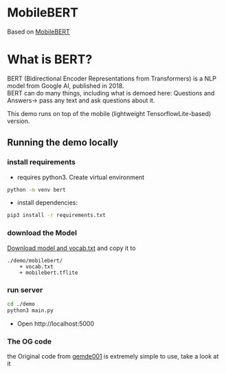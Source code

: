 # MobileBERT
Based on [MobileBERT](https://github.com/gemde001/MobileBERT)

# What is BERT?
BERT (Bidirectional Encoder Representations from Transformers) is a NLP model from Google AI, published in 2018. </br>
BERT can do many things, including what is demoed here: Questions and Answers-> pass any text and ask questions about it. 

This demo runs on top of the mobile (lightweight TensorflowLite-based) version. 

## Running the demo locally
### install requirements
* requires python3. Create virtual environment
```sh
python -m venv bert
```

* install dependencies:

```sh
pip3 install -r requirements.txt
```

### download the Model
[Download model and vocab.txt](https://www.tensorflow.org/lite/models/bert_qa/overview) 
and copy it to 
```
./demo/mobilebert/
    + vocab.txt
    + mobilebert.tflite
```

### run server
```sh
cd ./demo
python3 main.py
```
* Open http://localhost:5000


### The OG code
the Original code from [gemde001](https://github.com/gemde001/MobileBERT) is extremely simple to use, take a look at it
